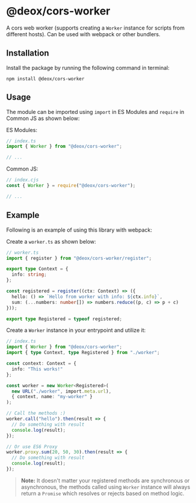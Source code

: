 # @deox/cors-worker

A cors web worker (supports creating a `Worker` instance for scripts from different hosts). Can be used with webpack or other bundlers.

## Installation

Install the package by running the following command in terminal:

```shell
npm install @deox/cors-worker
```

## Usage

The module can be imported using `import` in ES Modules and `require` in Common JS as shown below:

ES Modules:

```ts
// index.ts
import { Worker } from "@deox/cors-worker";

// ...
```

Common JS:

```cjs
// index.cjs
const { Worker } = require("@deox/cors-worker");

// ...
```

## Example

Following is an example of using this library with webpack:

Create a `worker.ts` as shown below:

```ts
// worker.ts
import { register } from "@deox/cors-worker/register";

export type Context = {
  info: string;
};

const registered = register((ctx: Context) => ({
  hello: () => `Hello from worker with info: ${ctx.info}`,
  sum: (...numbers: number[]) => numbers.reduce((p, c) => p + c)
}));

export type Registered = typeof registered;
```

Create a `Worker` instance in your entrypoint and utilize it:

```ts
// index.ts
import { Worker } from "@deox/cors-worker";
import { type Context, type Registered } from "./worker";

const context: Context = {
  info: "This works!"
};

const worker = new Worker<Registered>(
  new URL("./worker", import.meta.url),
  { context, name: "my-worker" }
);

// Call the methods :)
worker.call("hello").then(result => {
  // Do something with result
  console.log(result);
});

// Or use ES6 Proxy
worker.proxy.sum(20, 50, 30).then(result => {
  // Do something with result
  console.log(result);
});
```

> **Note:** It doesn't matter your registered methods are synchronous or asynchronous, the methods called using `Worker` instance will always return a `Promise` which resolves or rejects based on method logic.
